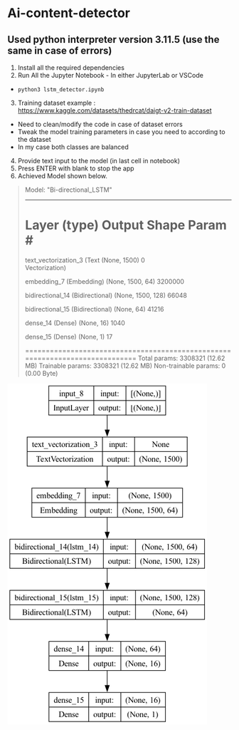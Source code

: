 # Ai-content-detector

## Used python interpreter version 3.11.5 (use the same in case of errors)
1.  Install all the required dependencies
2.  Run All the Jupyter Notebook - In either JupyterLab or VSCode
- `python3 lstm_detector.ipynb`
3.  Training dataset example : https://www.kaggle.com/datasets/thedrcat/daigt-v2-train-dataset
- Need to clean/modify the code in case of dataset errors
- Tweak the model training parameters in case you need to according to the dataset
- In my case both classes are balanced
4. Provide text input to the model (in last cell in notebook)
5. Press ENTER with blank to stop the app
6. Achieved Model shown below.





> Model: "Bi-directional_LSTM"
> _________________________________________________________________
>  Layer (type)                            Output Shape              Param #   
> =============================================================================
>  text_vectorization_3 (Text              (None, 1500)              0         
>  Vectorization)                                                  
>                                                                  
>  embedding_7 (Embedding)                 (None, 1500, 64)          3200000   
>                                                                  
>  bidirectional_14 (Bidirectional)        (None, 1500, 128)         66048     
>                                                                  
>  bidirectional_15 (Bidirectional)        (None, 64)                41216     
>                                                                  
>  dense_14 (Dense)                        (None, 16)                1040      
>                                                                  
>  dense_15 (Dense)                        (None, 1)                 17        
>                                                                  
> =============================================================================
> Total params: 3308321 (12.62 MB)
> Trainable params: 3308321 (12.62 MB)
> Non-trainable params: 0 (0.00 Byte)

![Model Flowchart](model.png)
